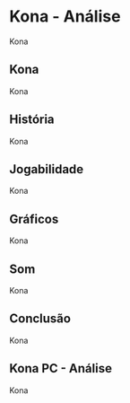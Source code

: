 ---
---

# Kona - Análise

Kona

## Kona

Kona

## História

Kona

## Jogabilidade

Kona

## Gráficos

Kona

## Som

Kona

## Conclusão

Kona

## Kona PC - Análise

Kona
